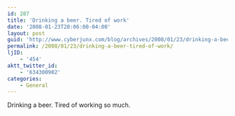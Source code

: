 ```yaml
---
id: 287
title: 'Drinking a beer. Tired of work'
date: '2008-01-23T20:06:00-04:00'
layout: post
guid: 'http://www.cyberjunx.com/blog/archives/2008/01/23/drinking-a-beer-tired-of-work/'
permalink: /2008/01/23/drinking-a-beer-tired-of-work/
ljID:
    - '454'
aktt_twitter_id:
    - '634300902'
categories:
    - General
---
```


Drinking a beer. Tired of working so much.
